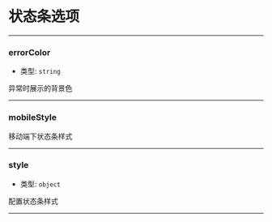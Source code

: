 # 状态条选项

---

### errorColor

- 类型: `string`

异常时展示的背景色

---

### mobileStyle

移动端下状态条样式

---

### style

- 类型: `object`

配置状态条样式

---
